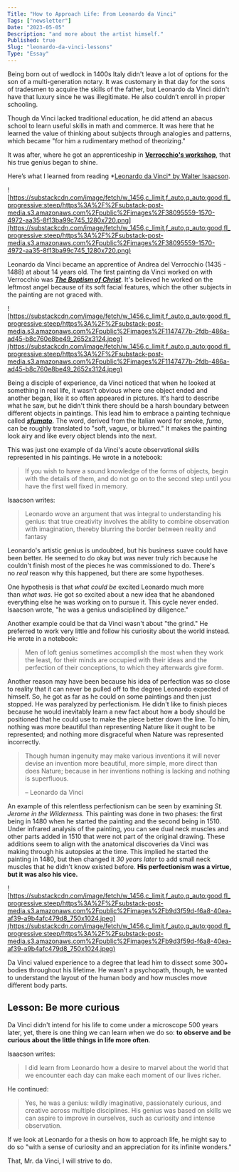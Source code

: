 ```yaml
---
Title: "How to Approach Life: From Leonardo da Vinci"
Tags: ["newsletter"]
Date: "2023-05-05"
Description: "and more about the artist himself."
Published: true
Slug: "leonardo-da-vinci-lessons"
Type: "Essay"
---
```

Being born out of wedlock in 1400s Italy didn't leave a lot of options for the son of a multi-generation notary. It was customary in that day for the sons of tradesmen to acquire the skills of the father, but Leonardo da Vinci didn't have that luxury since he was illegitimate. He also couldn’t enroll in proper schooling.

Though da Vinci lacked traditional education, he did attend an abacus school to learn useful skills in math and commerce. It was here that he learned the value of thinking about subjects through analogies and patterns, which became "for him a rudimentary method of theorizing."

It was after, where he got an apprenticeship in **[Verrocchio's workshop](https://en.wikipedia.org/wiki/Andrea_del_Verrocchio)**, that his true genius began to shine.

Here’s what I learned from reading *[Leonardo da Vinci* by Walter Isaacson](https://bookshop.org/p/books/leonardo-da-vinci-walter-isaacson/18795658?ean=9781501139154).

![https://substackcdn.com/image/fetch/w_1456,c_limit,f_auto,q_auto:good,fl_progressive:steep/https%3A%2F%2Fsubstack-post-media.s3.amazonaws.com%2Fpublic%2Fimages%2F38095559-1570-4972-aa35-8f13ba99c745_1280x720.png](https://substackcdn.com/image/fetch/w_1456,c_limit,f_auto,q_auto:good,fl_progressive:steep/https%3A%2F%2Fsubstack-post-media.s3.amazonaws.com%2Fpublic%2Fimages%2F38095559-1570-4972-aa35-8f13ba99c745_1280x720.png)

Leonardo da Vinci became an apprentice of Andrea del Verrocchio (1435 - 1488) at about 14 years old. The first painting da Vinci worked on with Verrocchio was ***[The Baptism of Christ](https://en.wikipedia.org/wiki/The_Baptism_of_Christ_%28Verrocchio_and_Leonardo%29)***. It's believed he worked on the leftmost angel because of its soft facial features, which the other subjects in the painting are not graced with.

![https://substackcdn.com/image/fetch/w_1456,c_limit,f_auto,q_auto:good,fl_progressive:steep/https%3A%2F%2Fsubstack-post-media.s3.amazonaws.com%2Fpublic%2Fimages%2F1147477b-2fdb-486a-ad45-b8c760e8be49_2652x3124.jpeg](https://substackcdn.com/image/fetch/w_1456,c_limit,f_auto,q_auto:good,fl_progressive:steep/https%3A%2F%2Fsubstack-post-media.s3.amazonaws.com%2Fpublic%2Fimages%2F1147477b-2fdb-486a-ad45-b8c760e8be49_2652x3124.jpeg)

Being a disciple of experience, da Vinci noticed that when he looked at something in real life, it wasn't obvious where one object ended and another began, like it so often appeared in pictures. It's hard to describe what he saw, but he didn't think there should be a harsh boundary between different objects in paintings. This lead him to embrace a painting technique called ***[sfumato](https://en.wikipedia.org/wiki/Sfumato)***. The word, derived from the Italian word for smoke, *fumo*, can be roughly translated to "soft, vague, or blurred." It makes the painting look airy and like every object blends into the next.

This was just one example of da Vinci's acute observational skills represented in his paintings. He wrote in a notebook:

> If you wish to have a sound knowledge of the forms of objects, begin with the details of them, and do not go on to the second step until you have the first well fixed in memory.
>

Isaacson writes:

> Leonardo wove an argument that was integral to understanding his genius: that true creativity involves the ability to combine observation with imagination, thereby blurring the border between reality and fantasy
>

Leonardo's artistic genius is undoubted, but his business suave could have been better. He seemed to do okay but was never truly rich because he couldn't finish most of the pieces he was commissioned to do. There's no *real* reason why this happened, but there are some hypotheses.

One hypothesis is that *what could be* excited Leonardo much more than *what was*. He got so excited about a new idea that he abandoned everything else he was working on to pursue it. This cycle never ended. Isaacson wrote, "he was a genius undisciplined by diligence."

Another example could be that da Vinci wasn't about "the grind." He preferred to work very little and follow his curiosity about the world instead. He wrote in a notebook:

> Men of loft genius sometimes accomplish the most when they work the least, for their minds are occupied with their ideas and the perfection of their conceptions, to which they afterwards give form.
>

Another reason may have been because his idea of perfection was so close to reality that it can never be pulled off to the degree Leonardo expected of himself. So, he got as far as he could on some paintings and then just stopped. He was paralyzed by perfectionism. He didn't like to finish pieces because he would inevitably learn a new fact about how a body should be positioned that he could use to make the piece better down the line. To him, nothing was more beautiful than representing Nature like it ought to be represented; and nothing more disgraceful when Nature was represented incorrectly.

> Though human ingenuity may make various inventions it will never devise an invention more beautiful, more simple, more direct than does Nature; because in her inventions nothing is lacking and nothing is superfluous.
>
>
> – Leonardo da Vinci
>

An example of this relentless perfectionism can be seen by examining *St. Jerome in the Wilderness.* This painting was done in two phases: the first being in 1480 when he started the painting and the second being in 1510. Under infrared analysis of the painting, you can see dual neck muscles and other parts added in 1510 that were not part of the original drawing. These additions seem to align with the anatomical discoveries da Vinci was making through his autopsies at the time. This implied he started the painting in 1480, but then changed it *30 years later* to add small neck muscles that he didn't know existed before. **His perfectionism was a virtue, but it was also his vice.**

![https://substackcdn.com/image/fetch/w_1456,c_limit,f_auto,q_auto:good,fl_progressive:steep/https%3A%2F%2Fsubstack-post-media.s3.amazonaws.com%2Fpublic%2Fimages%2Fb9d3f59d-f6a8-40ea-af39-a9b4afc479d8_750x1024.jpeg](https://substackcdn.com/image/fetch/w_1456,c_limit,f_auto,q_auto:good,fl_progressive:steep/https%3A%2F%2Fsubstack-post-media.s3.amazonaws.com%2Fpublic%2Fimages%2Fb9d3f59d-f6a8-40ea-af39-a9b4afc479d8_750x1024.jpeg)

Da Vinci valued experience to a degree that lead him to dissect some 300+ bodies throughout his lifetime. He wasn’t a psychopath, though, he wanted to understand the layout of the human body and how muscles move different body parts.

## **Lesson: Be more curious**

Da Vinci didn't intend for his life to come under a microscope 500 years later, yet, there is one thing we can learn when we do so: **to observe and be curious about the little things in life more often**.

Isaacson writes:

> I did learn from Leonardo how a desire to marvel about the world that we encounter each day can make each moment of our lives richer.
>

He continued:

> Yes, he was a genius: wildly imaginative, passionately curious, and creative across multiple disciplines. His genius was based on skills we can aspire to improve in ourselves, such as curiosity and intense observation.
>

If we look at Leonardo for a thesis on how to approach life, he might say to do so "with a sense of curiosity and an appreciation for its infinite wonders."

That, Mr. da Vinci, I will strive to do.
